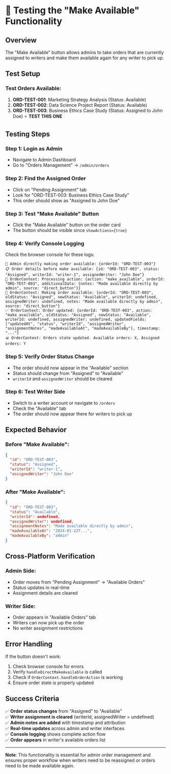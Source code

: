 # 🧪 Testing the "Make Available" Functionality

## **Overview**
The "Make Available" button allows admins to take orders that are currently assigned to writers and make them available again for any writer to pick up.

## **Test Setup**

### **Test Orders Available:**
1. **ORD-TEST-001**: Marketing Strategy Analysis (Status: Available)
2. **ORD-TEST-002**: Data Science Project Report (Status: Available)  
3. **ORD-TEST-003**: Business Ethics Case Study (Status: Assigned to John Doe) ⭐ **TEST THIS ONE**

## **Testing Steps**

### **Step 1: Login as Admin**
- Navigate to Admin Dashboard
- Go to "Orders Management" → `/admin/orders`

### **Step 2: Find the Assigned Order**
- Click on "Pending Assignment" tab
- Look for "ORD-TEST-003: Business Ethics Case Study"
- This order should show as "Assigned to John Doe"

### **Step 3: Test "Make Available" Button**
- Click the "Make Available" button on the order card
- The button should be visible since `showActions={true}`

### **Step 4: Verify Console Logging**
Check the browser console for these logs:
```
🔄 Admin directly making order available: {orderId: "ORD-TEST-003"}
📋 Order details before make available: {id: "ORD-TEST-003", status: "Assigned", writerId: "writer-1", assignedWriter: "John Doe"}
🔄 OrderContext: Processing action: {action: "make_available", orderId: "ORD-TEST-003", additionalData: {notes: "Made available directly by admin", source: "direct_button"}}
🔄 OrderContext: Making order available: {orderId: "ORD-TEST-003", oldStatus: "Assigned", newStatus: "Available", writerId: undefined, assignedWriter: undefined, notes: "Made available directly by admin", source: "direct_button"}
✅ OrderContext: Order updated: {orderId: "ORD-TEST-003", action: "make_available", oldStatus: "Assigned", newStatus: "Available", writerId: undefined, assignedWriter: undefined, updatedFields: ["updatedAt", "status", "writerId", "assignedWriter", "assignmentNotes", "madeAvailableAt", "madeAvailableBy"], timestamp: "..."}
📊 OrderContext: Orders state updated. Available orders: X, Assigned orders: Y
```

### **Step 5: Verify Order Status Change**
- The order should now appear in the "Available" section
- Status should change from "Assigned" to "Available"
- `writerId` and `assignedWriter` should be cleared

### **Step 6: Test Writer Side**
- Switch to a writer account or navigate to `/orders`
- Check the "Available" tab
- The order should now appear there for writers to pick up

## **Expected Behavior**

### **Before "Make Available":**
```json
{
  "id": "ORD-TEST-003",
  "status": "Assigned",
  "writerId": "writer-1",
  "assignedWriter": "John Doe"
}
```

### **After "Make Available":**
```json
{
  "id": "ORD-TEST-003", 
  "status": "Available",
  "writerId": undefined,
  "assignedWriter": undefined,
  "assignmentNotes": "Made available directly by admin",
  "madeAvailableAt": "2024-01-22T...",
  "madeAvailableBy": "admin"
}
```

## **Cross-Platform Verification**

### **Admin Side:**
- Order moves from "Pending Assignment" → "Available Orders"
- Status updates in real-time
- Assignment details are cleared

### **Writer Side:**
- Order appears in "Available Orders" tab
- Writers can now pick up the order
- No writer assignment restrictions

## **Error Handling**

If the button doesn't work:
1. Check browser console for errors
2. Verify `handleDirectMakeAvailable` is called
3. Check if `OrderContext.handleOrderAction` is working
4. Ensure order state is properly updated

## **Success Criteria**

✅ **Order status changes** from "Assigned" to "Available"  
✅ **Writer assignment is cleared** (writerId, assignedWriter = undefined)  
✅ **Admin notes are added** with timestamp and attribution  
✅ **Real-time updates** across admin and writer interfaces  
✅ **Console logging** shows complete action flow  
✅ **Order appears** in writer's available orders list  

---

**Note**: This functionality is essential for admin order management and ensures proper workflow when writers need to be reassigned or orders need to be made available again.
